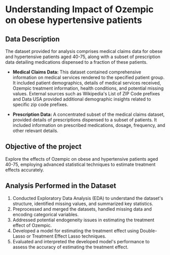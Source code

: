 # Understanding Impact of Ozempic on obese hypertensive patients

## Data Description

The dataset provided for analysis comprises medical claims data for obese and hypertensive patients aged 40-75, along with a subset of prescription data detailing medications dispensed to a fraction of these patients.

- **Medical Claims Data:** This dataset contained comprehensive information on medical services rendered to the specified patient group. It included patient demographics, details of medical services received, Ozempic treatment information, health conditions, and potential missing values. External sources such as Wikipedia's List of ZIP Code prefixes and Data USA  provided additional demographic insights related to specific zip code prefixes.

- **Prescription Data:** A concentrated subset of the medical claims dataset, provided details of prescriptions dispensed to a subset of patients. It included information on prescribed medications, dosage, frequency, and other relevant details.


## Objective of the project

Explore the effects of Ozempic on obese and hypertensive patients aged 40-75, employing advanced statistical techniques to estimate treatment effects accurately.

## Analysis Performed in the Dataset

1. Conducted Exploratory Data Analysis (EDA) to understand the dataset's structure, identified missing values, and summarized key statistics.
2. Preprocessed and merged the datasets, handled missing data and encoding categorical variables.
3. Addressed potential endogeneity issues in estimating the treatment effect of Ozempic.
4. Developed a model for estimating the treatment effect using Double-Lasso or Treatment Effect Lasso techniques.
5. Evaluated and interpreted the developed model's performance to assess the accuracy of estimating the treatment effect.
